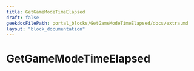 ```yaml
---
title: GetGameModeTimeElapsed
draft: false
geekdocFilePath: portal_blocks/GetGameModeTimeElapsed/docs/extra.md
layout: "block_documentation"
---
```

# GetGameModeTimeElapsed